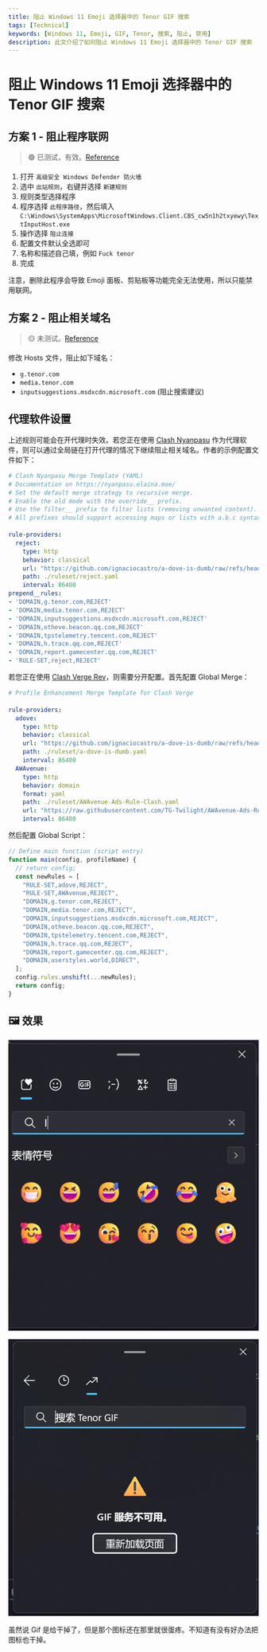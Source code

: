 ```yaml
---
title: 阻止 Windows 11 Emoji 选择器中的 Tenor GIF 搜索
tags: [Technical]
keywords: [Windows 11, Emoji, GIF, Tenor, 搜索, 阻止, 禁用]
description: 此文介绍了如何阻止 Windows 11 Emoji 选择器中的 Tenor GIF 搜索
---
```

# 阻止 Windows 11 Emoji 选择器中的 Tenor GIF 搜索

## 方案 1 - 阻止程序联网

> 🟢 已测试，有效。[Reference](https://l.opnxng.com/r/Windows11/comments/v5q1v6/how_to_disable_tenor_gif_search_in_emoji_picker/)

1. 打开 `高级安全 Windows Defender 防火墙`
2. 选中 `出站规则`，右键并选择 `新建规则`
3. 规则类型选择程序
4. 程序选择 `此程序路径`，然后填入 `C:\Windows\SystemApps\MicrosoftWindows.Client.CBS_cw5n1h2txyewy\TextInputHost.exe`
5. 操作选择 `阻止连接`
6. 配置文件默认全选即可
7. 名称和描述自己填，例如 `Fuck tenor`
8. 完成

注意，删除此程序会导致 Emoji 面板、剪贴板等功能完全无法使用，所以只能禁用联网。

## 方案 2 - 阻止相关域名

> 🟡 未测试。[Reference](https://eblocker.org/community/main-forum/solution-how-to-disable-tenor-gif-in-windows-11-emoji-picker/)

修改 Hosts 文件，阻止如下域名：

- `g.tenor.com`
- `media.tenor.com`
- `inputsuggestions.msdxcdn.microsoft.com` (阻止搜索建议)

## 代理软件设置

上述规则可能会在开代理时失效。若您正在使用 [Clash Nyanpasu](https://nyanpasu.elaina.moe/) 作为代理软件，则可以通过全局链在打开代理的情况下继续阻止相关域名。作者的示例配置文件如下：

```yaml
# Clash Nyanpasu Merge Template (YAML)
# Documentation on https://nyanpasu.elaina.moe/
# Set the default merge strategy to recursive merge.
# Enable the old mode with the override__ prefix.
# Use the filter__ prefix to filter lists (removing unwanted content).
# All prefixes should support accessing maps or lists with a.b.c syntax.

rule-providers:
  reject:
    type: http
    behavior: classical
    url: "https://github.com/ignaciocastro/a-dove-is-dumb/raw/refs/heads/main/clash.yaml"
    path: ./ruleset/reject.yaml
    interval: 86400
prepend__rules:
- 'DOMAIN,g.tenor.com,REJECT'
- 'DOMAIN,media.tenor.com,REJECT'
- 'DOMAIN,inputsuggestions.msdxcdn.microsoft.com,REJECT'
- 'DOMAIN,otheve.beacon.qq.com,REJECT'
- 'DOMAIN,tpstelemetry.tencent.com,REJECT'
- 'DOMAIN,h.trace.qq.com,REJECT'
- 'DOMAIN,report.gamecenter.qq.com,REJECT'
- 'RULE-SET,reject,REJECT'
```

若您正在使用 [Clash Verge Rev](https://github.com/clash-verge-rev/clash-verge-rev)，则需要分开配置。首先配置 Global Merge：

```yaml
# Profile Enhancement Merge Template for Clash Verge

rule-providers:
  adove:
    type: http
    behavior: classical
    url: "https://github.com/ignaciocastro/a-dove-is-dumb/raw/refs/heads/main/clash.yaml"
    path: ./ruleset/a-dove-is-dumb.yaml
    interval: 86400
  AWAvenue:
    type: http
    behavior: domain
    format: yaml
    path: ./ruleset/AWAvenue-Ads-Rule-Clash.yaml
    url: "https://raw.githubusercontent.com/TG-Twilight/AWAvenue-Ads-Rule/main/Filters/AWAvenue-Ads-Rule-Clash.yaml"
    interval: 86400
```

然后配置 Global Script：

```javascript
// Define main function (script entry)
function main(config, profileName) {
  // return config;
  const newRules = [
    "RULE-SET,adove,REJECT",
    "RULE-SET,AWAvenue,REJECT",
    "DOMAIN,g.tenor.com,REJECT",
    "DOMAIN,media.tenor.com,REJECT",
    "DOMAIN,inputsuggestions.msdxcdn.microsoft.com,REJECT",
    "DOMAIN,otheve.beacon.qq.com,REJECT",
    "DOMAIN,tpstelemetry.tencent.com,REJECT",
    "DOMAIN,h.trace.qq.com,REJECT",
    "DOMAIN,report.gamecenter.qq.com,REJECT",
    "DOMAIN,userstyles.world,DIRECT",
  ];
  config.rules.unshift(...newRules);
  return config;
}
```

## 🖼️ 效果

![1](/attachments/tenor_1.jpg)

![2](/attachments/tenor_2.jpg)

虽然说 Gif 是给干掉了，但是那个图标还在那里就很蛋疼。不知道有没有好办法把图标也干掉。
